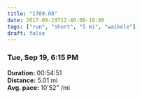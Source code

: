 ```yaml
---
title: "1709.08"
date: 2017-09-19T12:48:08-10:00
tags: ["run", "short", "5 mi", "waikele"]
draft: false
---
```


### Tue, Sep 19, 6:15 PM

**Duration:** 00:54:51  
**Distance:** 5.01 mi  
**Avg. pace:** 10'52" /mi